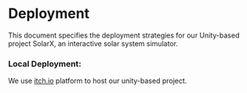 # Deployment

This document specifies the deployment strategies for our Unity-based project SolarX, an interactive solar system simulator.

### Local Deployment:


We use <a href="itch.io">itch.io<a> platform to host our unity-based project.
